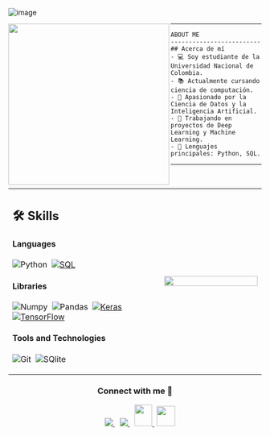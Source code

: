 ![image](https://github.com/JeroHoyos/JeroHoyos/assets/155777450/20cc6b38-3d05-4acf-877b-357a36e3f3a0)





<img align="left" src="https://i.pinimg.com/564x/13/2a/95/132a95e6ec67a67dda3c60f8bcb9d688.jpg"  width="320" />

<hr>

```
ABOUT ME
-------------------------
## Acerca de mí
- 💻 Soy estudiante de la Universidad Nacional de Colombia.
- 📚 Actualmente cursando ciencia de computación.
- 🌱 Apasionado por la Ciencia de Datos y la Inteligencia Artificial.
- 🔭 Trabajando en proyectos de Deep Learning y Machine Learning.
- 🌟 Lenguajes principales: Python, SQL.

```
<hr>


</br>


<table width="100%" >

 <tr>
    <td width="60%">
     
## 🛠️ Skills

#### Languages

![Python](https://img.shields.io/badge/-Python-05122A?style=flat&logo=python)&nbsp;
    <a href="https://github.com/search?q=user%3ADenverCoder1+is%3Arepo+language%3Asql"><img alt="SQL" src="https://img.shields.io/badge/SQL%20-%23025E8C.svg?logo=amazon-dynamodb&logoColor=white"></a>

#### Libraries

![Numpy](https://img.shields.io/badge/Numpy-777BB4?style=flat&logo=numpy&logoColor=white)&nbsp;
![Pandas](https://img.shields.io/badge/Pandas-2C2D72?style=flat&logo=pandas&logoColor=white)&nbsp;
    <a href="#"><img alt="Keras" src="https://img.shields.io/badge/Keras%20-%23D00000.svg?logo=Keras&logoColor=white"></a>
    <a href="#"><img alt="TensorFlow" src="https://img.shields.io/badge/TensorFlow%20-%23FF6F00.svg?logo=TensorFlow&logoColor=white"></a>
  
#### Tools and Technologies

![Git](https://img.shields.io/badge/-Git-05122A?style=flat&logo=git)&nbsp;
![SQlite](https://img.shields.io/badge/-SQlite-05122A?style=flat&logo=sqlite&logoColor=A8B9CC)&nbsp;

</td>
    <td>

<p align="center">
  <img width="100%" src="https://i.pinimg.com/564x/89/0a/f1/890af13ff59d11582bc699b940d386b2.jpg" />
  </td>
 </tr>
</table>

<h3 align="center" >Connect with me 🤝 </h3>


<!-- Centrar el contenido del párrafo -->
<!-- Centrar el contenido del párrafo -->
<p align="center">

  <!-- Contenedor de íconos sociales con alineación centrada y margen izquierdo -->
  <div align="center" class="icons-social" style="margin-left: 10px;">
    <!-- Enlace a LinkedIn -->
    <a target="_blank" href="https://github.com/JeroHoyos">
      <img src="https://img.icons8.com/doodle/40/000000/linkedin--v2.png" style="margin-left: 10px;">
    </a>
    <!-- Enlace a GitHub -->
    <a style="margin-left: 10px;" target="_blank" href="https://github.com/JeroHoyos">
      <img src="https://img.icons8.com/doodle/40/000000/github--v1.png">
    </a>
    <!-- Enlace para enviar un correo electrónico -->
    <a style="margin-left: 10px;" target="_blank" href="https://github.com/JeroHoyos">
      <img src="https://img.icons8.com/doodle/2x/gmail-new.png" style="width:35px; height:43px;">
    </a>
    <!-- Enlace a tu currículum -->
    <a style="margin-left: 5px;" target="_blank" href="https://github.com/JeroHoyos">
      <img src="https://img.icons8.com/ultraviolet/2x/resume.png" style="width:37px; height:40px;">
    </a>

  </div>

</p>



